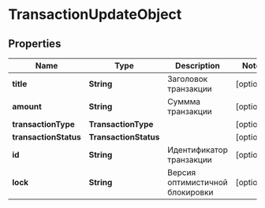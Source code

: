 

# TransactionUpdateObject

## Properties

Name | Type | Description | Notes
------------ | ------------- | ------------- | -------------
**title** | **String** | Заголовок транзакции |  [optional]
**amount** | **String** | Суммма транзакции |  [optional]
**transactionType** | **TransactionType** |  |  [optional]
**transactionStatus** | **TransactionStatus** |  |  [optional]
**id** | **String** | Идентификатор транзакции |  [optional]
**lock** | **String** | Версия оптимистичной блокировки |  [optional]



